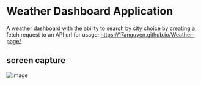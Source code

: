 # Weather Dashboard Application
A weather dashboard with the ability to search by city choice by creating a fetch request to an API
url for usage: https://17anguyen.github.io/Weather-page/

## screen capture 
![image](https://user-images.githubusercontent.com/43556891/231401560-7493f61e-c4d8-45b1-9e8b-eb8f566a75b2.png)

